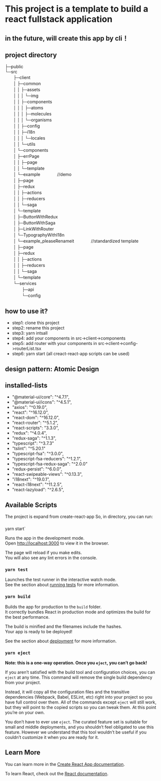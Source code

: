 # This project is a template to build a react fullstack application

## in the future, will create this app by cli！

## project directory
├─public  
└─src  
　　├─client  
　　│  ├─common  
　　│  │  ├─assets  
　　│  │  │  └─img  
　　│  │  ├─components  
　　│  │  │  ├─atoms  
　　│  │  │  ├─molecules  
　　│  │  │  └─organisms  
　　│  │  ├─config  
　　│  │  ├─i18n  
　　│  │  │  └─locales  
　　│  │  └─utils  
　　│  └─components  
　　│      ├─errPage  
　　│      │  ├─page  
　　│      │  └─template  
　　│      └─example　　　　//demo  
　　│          ├─page  
　　│          ├─redux  
　　│          │  ├─actions  
　　│          │  ├─reducers  
　　│          │  └─saga  
　　│          └─template  
　　│              ├─ButtonWithRedux  
　　│              ├─ButtonWithSaga  
　　│              ├─LinkWithRouter  
　　│              └─TypographyWithI18n  
　　│      └─example_pleaseRenameit　　　　//standardized template  
　　│          ├─page  
　　│          ├─redux  
　　│          │  ├─actions  
　　│          │  ├─reducers  
　　│          │  └─saga  
　　│          └─template  
　　└─services  
　　　　├─api  
　　　　└─config  

## how to use it?
- step1: clone this project
- step2: rename this project
- step3: yarn intsall
- step4: add your components in src->client->components
- step5: add router with your components in src->client->config->routerList.tsx
- step6: yarn start (all creact-react-app scripts can be used)

## design pattern:  Atomic Design

## installed-lists
-   "@material-ui/core": "^4.7.1",
-   "@material-ui/icons": "^4.5.1",
-   "axios": "^0.19.0",
-   "react": "^16.12.0",
-   "react-dom": "^16.12.0",
-   "react-router": "^5.1.2",
-   "react-scripts": "3.3.0",
-   "redux": "^4.0.4",
-   "redux-saga": "^1.1.3",
-   "typescript": "^3.7.3"
-   "tslint": "^5.20.1"
-   "typescript-fsa": "^3.0.0",
-   "typescript-fsa-reducers": "^1.2.1",
-   "typescript-fsa-redux-saga": "^2.0.0"
-   "redux-persist": "^6.0.0",
-   "react-swipeable-views": "^0.13.3",
-   "i18next": "^19.0.1",
-   "react-i18next": "^11.2.5",
-   "react-lazyload": "^2.6.5",


## Available Scripts
The project is expand from create-react-app
So, in  directory, you can run:

### 
yarn start`

Runs the app in the development mode.<br />
Open [http://localhost:3000](http://localhost:3000) to view it in the browser.

The page will reload if you make edits.<br />
You will also see any lint errors in the console.

### `yarn test`

Launches the test runner in the interactive watch mode.<br />
See the section about [running tests](https://facebook.github.io/create-react-app/docs/running-tests) for more information.

### `yarn build`

Builds the app for production to the `build` folder.<br />
It correctly bundles React in production mode and optimizes the build for the best performance.

The build is minified and the filenames include the hashes.<br />
Your app is ready to be deployed!

See the section about [deployment](https://facebook.github.io/create-react-app/docs/deployment) for more information.

### `yarn eject`

**Note: this is a one-way operation. Once you `eject`, you can’t go back!**

If you aren’t satisfied with the build tool and configuration choices, you can `eject` at any time. This command will remove the single build dependency from your project.

Instead, it will copy all the configuration files and the transitive dependencies (Webpack, Babel, ESLint, etc) right into your project so you have full control over them. All of the commands except `eject` will still work, but they will point to the copied scripts so you can tweak them. At this point you’re on your own.

You don’t have to ever use `eject`. The curated feature set is suitable for small and middle deployments, and you shouldn’t feel obligated to use this feature. However we understand that this tool wouldn’t be useful if you couldn’t customize it when you are ready for it.

## Learn More

You can learn more in the [Create React App documentation](https://facebook.github.io/create-react-app/docs/getting-started).

To learn React, check out the [React documentation](https://reactjs.org/).
